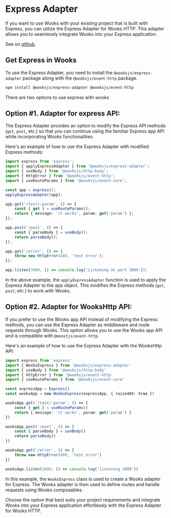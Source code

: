 # Express Adapter

If you want to use Wooks with your existing project that is built with Express,
you can utilize the Express Adapter for Wooks HTTP. This adapter allows you to seamlessly integrate Wooks into your Express application.

See on [github](https://github.com/wooksjs/express-adapter/).

## Get Express in Wooks

To use the Express Adapter, you need to install the `@wooksjs/express-adapter` package along with the `@wooksjs/event-http` package.

```bash
npm install @wooksjs/express-adapter @wooksjs/event-http
```

There are two options to use express with wooks

## Option #1. Adapter for express API:

The Express Adapter provides an option to modify the Express API methods (`get`, `post`, etc.)
so that you can continue using the familiar Express app API while incorporating Wooks functionalities.

Here's an example of how to use the Express Adapter with modified Express methods:

```ts
import express from 'express';
import { applyExpressAdapter } from '@wooksjs/express-adapter';
import { useBody } from '@wooksjs/http-body';
import { HttpError } from '@wooksjs/event-http';
import { useRouteParams } from '@wooksjs/event-core';

const app = express();
applyExpressAdapter(app);

app.get('/test/:param', () => {
    const { get } = useRouteParams();
    return { message: 'it works', param: get('param') };
});

app.post('/post', () => {
    const { parseBody } = useBody();
    return parseBody();
});

app.get('/error', () => {
    throw new HttpError(400, 'test error');
});

app.listen(3000, () => console.log('Listening on port 3000'));

```

In the above example, the `applyExpressAdapter` function is used to apply the Express Adapter to the app object. This modifies the Express methods (`get`, `post`, etc.) to work with Wooks.

## Option #2. Adapter for WooksHttp API:

If you prefer to use the Wooks app API instead of modifying the Express methods, you can use the Express Adapter
as middleware and route requests through Wooks. This option allows you to use the Wooks app API and is compatible with `@moostjs/event-http`.

Here's an example of how to use the Express Adapter with the WooksHttp API:

```ts
import express from 'express'
import { WooksExpress } from '@wooksjs/express-adapter'
import { useBody } from '@wooksjs/http-body'
import { HttpError } from '@wooksjs/event-http'
import { useRouteParams } from '@wooksjs/event-core'

const expressApp = Express()
const wooksApp = new WooksExpress(expressApp, { raise404: true })

wooksApp.get('/test/:param', () => {
    const { get } = useRouteParams()
    return { message: 'it works', param: get('param') }
})

wooksApp.post('/post', () => {
    const { parseBody } = useBody()
    return parseBody()
})

wooksApp.get('/error', () => {
    throw new HttpError(400, 'test error')
})

wooksApp.listen(3000, () => console.log('listening 3000'))
```

In this example, the `WooksExpress` class is used to create a Wooks adapter for Express.
The Wooks adapter is then used to define routes and handle requests using Wooks composables.

Choose the option that best suits your project requirements and integrate Wooks into your Express application effortlessly with the Express Adapter for Wooks HTTP.